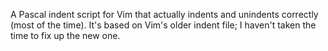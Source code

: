 A Pascal indent script for Vim that actually indents and unindents correctly (most of the time).  It's based on Vim's older indent file; I haven't taken the time to fix up the new one.
